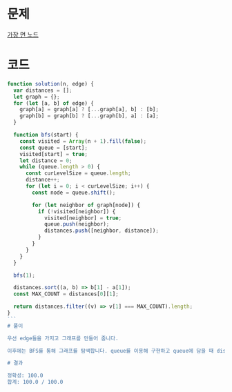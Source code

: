 # 문제

[가장 먼 노드](https://school.programmers.co.kr/learn/courses/30/lessons/49189)

# 코드

````javascript
function solution(n, edge) {
  var distances = [];
  let graph = {};
  for (let [a, b] of edge) {
    graph[a] = graph[a] ? [...graph[a], b] : [b];
    graph[b] = graph[b] ? [...graph[b], a] : [a];
  }

  function bfs(start) {
    const visited = Array(n + 1).fill(false);
    const queue = [start];
    visited[start] = true;
    let distance = 0;
    while (queue.length > 0) {
      const curLevelSize = queue.length;
      distance++;
      for (let i = 0; i < curLevelSize; i++) {
        const node = queue.shift();

        for (let neighbor of graph[node]) {
          if (!visited[neighbor]) {
            visited[neighbor] = true;
            queue.push(neighbor);
            distances.push([neighbor, distance]);
          }
        }
      }
    }
  }

  bfs(1);

  distances.sort((a, b) => b[1] - a[1]);
  const MAX_COUNT = distances[0][1];

  return distances.filter((v) => v[1] === MAX_COUNT).length;
}
```
# 풀이

우선 edge들을 가지고 그래프를 만들어 줍니다.

이후에는 BFS를 통해 그래프를 탐색합니다. queue를 이용해 구현하고 queue에 담을 때 distance배열에 [노드, 거리]와 같이 담습니다.

# 결과

정확성: 100.0
합계: 100.0 / 100.0
````
